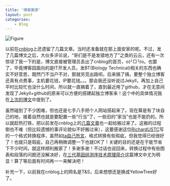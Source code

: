 ```yaml
---
title: '博客搬家'
layout: post
categories:
    - Blog 
---
```


![Figure](http://photos.pchome.com.tw/s14/p/k/pkl1085/book1/p122637126667.jpg)

以前在[cnblog](http://www.cnblogs.com/huangshujia/)上还遗留了几篇文章。当时还准备就在那上面安家的呢。不过，发了几篇博文之后，大伙多评论说，“哥们是不是发错地方了”之类的云云，还有一次惊讶了我一下的是，博文直接被管理员丢出了cnblog的首页，o(╯□╰)o。也罢了，毕竟博客园面向的是IT开发人员，发BT(Biology Technical)相关的东西也确实不好意思，既然门不当户不对，那就另觅出路呗。后来搞了搞，要整个独立博客还真有点费事，主机要花钱，IP要花钱。。。那会我还没听说过Jekyll，再加上自己平时比较忙也没什么时间，所以就一直搁着了，直到最近用了github，才在无意间发现了Jekyll+github的原来可以方便的搭建起独立博客来！这个中的具体情况我在[上次的博文](http://stbioinf.com/2014/07/05/Build-MyOwn-blog-with-jekyll-and-githubpage.html)中提到了。

虽然碰到了不少困难，但也还是七手八手把个人网站搭起来了。现在算是有了块自己的地，接着自然也就是要配置一些“行当”了，一些旧的“家当”也是不能扔的。所以就趁热打铁，把以前发在cnblog上的[几篇文章](http://www.cnblogs.com/huangshujia/)也一起给搬过来了。这搬的过程倒也不难（但比较遗憾的事评论貌似不好搬过来），这要感谢这位[RichardUSTC](https://github.com/RichardUSTC/cnblogs-extractor)写的一个格式转换程序，虽然如[ta自己所言](http://richardustc.github.io/blog/2013/05/migration/)，格式转换有些瑕疵，但我觉得已经很好了！也就只是瑕疵，自己再稍微调整一下也就OK了！关键的目的还是在于能节省下不少时间，就这样顺利搬家了！多谢多谢！不过话也说回来，转换过程中有些图表和段落的问题还没解决好，在[三代基因组测序技术原理简介](http://stbioinf.com/2013/08/02/An-Introduction-of-NGS-Sequence.html)这篇博文中尤为明显！算了等后面有时间再一一来解决吧！

补充一下，以前我在cnblog上的网名是T&S，后来想想还是换成YellowTree好了。
